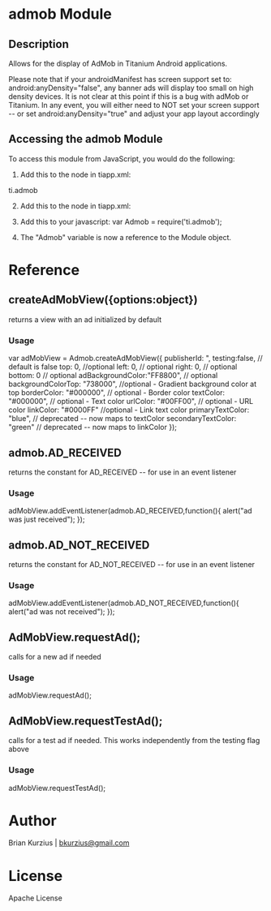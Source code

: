 # admob Module

## Description

Allows for the display of AdMob in Titanium Android applications. 

Please note that if your androidManifest has screen support set to: android:anyDensity="false", any banner ads will display too small on high density devices. 
It is not clear at this point if this is a bug with adMob or Titanium. 
In any event, you will either need to NOT set your screen support -- or set android:anyDensity="true" and adjust your app layout accordingly

## Accessing the admob Module

To access this module from JavaScript, you would do the following:

1. Add this to the <modules /> node in tiapp.xml: 

<modules>
    <module platform="android" version="0.1">ti.admob</module>
</modules>

2. Add this to the <android /> node in tiapp.xml: 

<android>
    <uses-permission android:name="android.permission.INTERNET"/>
    <uses-permission android:name="android.permission.ACCESS_FINE_LOCATION"/>
</android>

3. Add this to your javascript:	var Admob = require('ti.admob');

4. The "Admob" variable is now a reference to the Module object.	

# Reference

## createAdMobView({options:object})

returns a view with an ad initialized by default

### Usage
var adMobView = Admob.createAdMobView({
    publisherId: <your publisher id>",
    testing:false, // default is false
    top: 0, //optional
    left: 0, // optional
    right: 0, // optional
    bottom: 0 // optional
    adBackgroundColor:"FF8800", // optional
    backgroundColorTop: "738000", //optional - Gradient background color at top
    borderColor: "#000000", // optional - Border color
    textColor: "#000000", // optional - Text color
    urlColor: "#00FF00", // optional - URL color
    linkColor: "#0000FF" //optional -  Link text color
    primaryTextColor: "blue", // deprecated -- now maps to textColor
    secondaryTextColor: "green" // deprecated -- now maps to linkColor
});

## admob.AD_RECEIVED

returns the constant for AD_RECEIVED -- for use in an event listener

### Usage
adMobView.addEventListener(admob.AD_RECEIVED,function(){
    alert("ad was just received");
});

## admob.AD_NOT_RECEIVED

returns the constant for AD_NOT_RECEIVED -- for use in an event listener

### Usage
adMobView.addEventListener(admob.AD_NOT_RECEIVED,function(){
    alert("ad was not received");
});


## AdMobView.requestAd();

calls for a new ad if needed

### Usage

adMobView.requestAd();

## AdMobView.requestTestAd();

calls for a test ad if needed. This works independently from the testing flag above

### Usage

adMobView.requestTestAd();


# Author

Brian Kurzius | bkurzius@gmail.com

# License

Apache License
